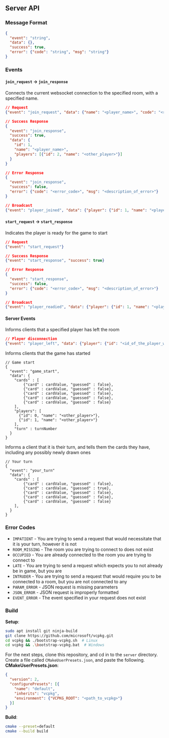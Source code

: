 ## Server API

### Message Format
```json
{
  "event": "string",
  "data": {},
  "success": true,
  "error": {"code": "string", "msg": "string"}
}
```

### Events

#### `join_request` → `join_response`

Connects the current websocket connection to the specified room, with a specified name. 

```json
// Request
{"event": "join_request", "data": {"name": "<player_name>", "code": "<room_code>"}}

// Success Response
{
  "event": "join_response", 
  "success": true, 
  "data": {
    "id": 1,
    "name": "<player_name>", 
    "players": [{"id": 2, "name": "<other_player>"}]
  }
}

// Error Response
{
  "event": "join_response", 
  "success": false, 
  "error": {"code": "<error_code>", "msg": "<description_of_error>"}
}

// Broadcast
{"event": "player_joined", "data": {"player": {"id": 1, "name": "<player_who_joined>"}}}
```

#### `start_request` → `start_response`

Indicates the player is ready for the game to start

```json
// Request
{"event": "start_request"}

// Success Response
{"event": "start_response", "success": true}

// Error Response
{
  "event": "start_response", 
  "success": false, 
  "error": {"code": "<error_code>", "msg": "<description_of_error>"}
}

// Broadcast
{"event": "player_readied", "data": {"player": {"id": 1, "name": "<player_who_readied>"}}}
```

#### Server Events

Informs clients that a specified player has left the room

```json
// Player disconnection
{"event": "player_left", "data": {"player": {"id": "<id_of_the_player_who_left>"}}}
```

Informs clients that the game has started

```
// Game start
{
  "event": "game_start", 
  "data": {
    "cards" : [
        {"card" : cardValue, "guessed" : false},
        {"card" : cardValue, "guessed" : false},
        {"card" : cardValue, "guessed" : false},
        {"card" : cardValue, "guessed" : false},
        {"card" : cardValue, "guessed" : false}
    ],
    "players": [
      {"id": 0, "name": "<other_player>"},
      {"id": 1, "name": "<other_player>"}
    ],
    "turn" : turnNumber
  }
}
```

Informs a client that it is their turn, and tells them the cards they have, including any possibly newly drawn ones
```
// Your turn
{
  "event": "your_turn"
  "data": {
    "cards" : [
        {"card" : cardValue, "guessed" : false},
        {"card" : cardValue, "guessed" : true},
        {"card" : cardValue, "guessed" : false},
        {"card" : cardValue, "guessed" : false},
        {"card" : cardValue, "guessed" : false}
    ],
  }
}
```

### Error Codes
- `IMPATIENT` - You are trying to send a request that would necessitate that it is your turn, however it is not
- `ROOM_MISSING` - The room you are trying to connect to does not exist
- `OCCUPIED` - You are already connected to the room you are trying to connect to
- `LATE` - You are trying to send a request which expects you to not already be in game, but you are
- `INTRUDER` - You are trying to send a request that would require you to be connected to a room, but you are not connected to any
- `PARAM_ERROR` - JSON request is missing parameters
- `JSON_ERROR` - JSON request is improperly formatted
- `EVENT_ERROR` - The event specified in your request does not exist

### Build

**Setup**:  
```bash
sudo apt install git ninja-build
git clone https://github.com/microsoft/vcpkg.git
cd vcpkg && ./bootstrap-vcpkg.sh  # Linux
cd vcpkg && .\bootstrap-vcpkg.bat  # Windows
```
For the next steps, clone this repository, and cd in to the ```server``` directory.  
Create a file called ```CMakeUserPresets.json```, and paste the following.  
**CMakeUserPresets.json**:
```json
{
  "version": 2,
  "configurePresets": [{
    "name": "default", 
    "inherits": "vcpkg",
    "environment": {"VCPKG_ROOT": "<path_to_vcpkg>"}
  }]
}
```
**Build**:
```bash
cmake --preset=default
cmake --build build
```
